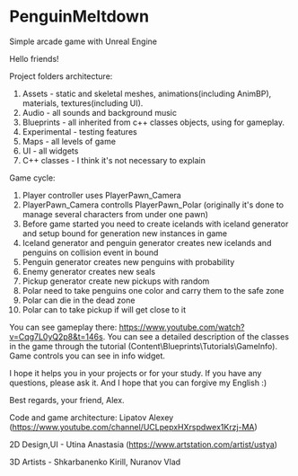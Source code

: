 # PenguinMeltdown
Simple arcade game with Unreal Engine

Hello friends!

Project folders architecture:
1) Assets - static and skeletal meshes, animations(including AnimBP), materials, textures(including UI).
2) Audio - all sounds and background music
3) Blueprints - all inherited from c++ classes objects, using for gameplay.
4) Experimental - testing features
5) Maps - all levels of game 
6) UI - all widgets
7) C++ classes - I think it's not necessary to explain

Game cycle:
1) Player controller uses PlayerPawn_Camera
2) PlayerPawn_Camera controlls PlayerPawn_Polar (originally it's done to manage several characters from under one pawn)
3) Before game started you need to create icelands with iceland generator and setup bound for generation new instances in game
4) Iceland generator and penguin generator creates new icelands and penguins on collision event in bound
5) Penguin generator creates new penguins with probability
5) Enemy generator creates new seals
6) Pickup generator create new pickups with random 
7) Polar need to take penguins one color and carry them to the safe zone 
8) Polar can die in the dead zone
9) Polar can to take pickup if will get close to it

You can see gameplay there: https://www.youtube.com/watch?v=Cqg7L0yQ2p8&t=146s. You can see a detailed description of the classes in the game through the tutorial (Content\Blueprints\Tutorials\GameInfo). Game controls you can see in info widget.

I hope it helps you in your projects or for your study. If you have any questions, please ask it. And I hope that you can forgive my English :) 

Best regards, your friend, Alex. 

Code and game architecture: Lipatov Alexey (https://www.youtube.com/channel/UCLpepxHXrspdwex1Krzj-MA)

2D Design,UI - Utina Anastasia (https://www.artstation.com/artist/ustya)

3D Artists - Shkarbanenko Kirill, Nuranov Vlad
